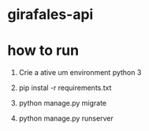 # girafales-api

# how to run 

1. Crie a ative um environment python 3 

2. pip instal -r requirements.txt

3. python manage.py migrate

4. python manage.py runserver

